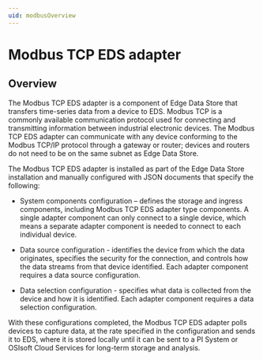 ```yaml
---
uid: modbusOverview
---
```


# Modbus TCP EDS adapter

## Overview

The Modbus TCP EDS adapter is a component of Edge Data Store that transfers time-series data from a device to EDS. Modbus TCP is a commonly available communication protocol used for connecting and transmitting information between industrial electronic devices. The Modbus TCP EDS adapter can communicate with any device conforming to the Modbus TCP/IP protocol through a gateway or router; devices and routers do not need to be on the same subnet as Edge Data Store.

The Modbus TCP EDS adapter is installed as part of the Edge Data Store installation and manually configured with JSON documents that specify the following:

  * System components configuration – defines the storage and ingress components, including Modbus TCP EDS adapter type components. A single adapter component can only connect to a single device, which means a separate adapter component is needed to connect to each individual device.

  * Data source configuration - identifies the device from which the data originates, specifies the security for the connection, and controls how the data streams from that device identified. Each adapter component requires a data source configuration.
  
  * Data selection configuration - specifies what data is collected from the device and how it is identified. Each adapter component requires a data selection configuration.
  
With these configurations completed, the Modbus TCP EDS adapter polls devices to capture data, at the rate specified in the configuration and sends it to EDS, where it is stored locally until it can be sent to a PI System or OSIsoft Cloud Services for long-term storage and analysis.
